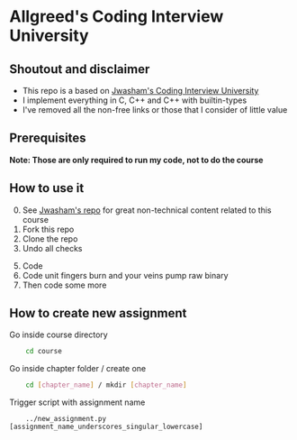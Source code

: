 # Allgreed's Coding Interview University

<!-- todo: Make TOC as prepush hook -->

<!-- Todo: Implement below -->

<!-- ### 2. Use Flashcards

To solve the problem, I made a little flashcards site where I could add flashcards of 2 types: general and code.
Each card has different formatting.

I made a mobile-first website so I could review on my phone and tablet, wherever I am.

Make your own for free:

- [Flashcards site repo](https://github.com/jwasham/computer-science-flash-cards)
- [My flash cards database (old - 1200 cards)](https://github.com/jwasham/computer-science-flash-cards/blob/master/cards-jwasham.db):
- [My flash cards database (new - 1800 cards)](https://github.com/jwasham/computer-science-flash-cards/blob/master/cards-jwasham-extreme.db):

Keep in mind I went overboard and have cards covering everything from assembly language and Python trivia to machine learning and statistics. It's way too much for what's required.

**Note on flashcards:** The first time you recognize you know the answer, don't mark it as known. You have to see the
same card and answer it several times correctly before you really know it. Repetition will put that knowledge deeper in
your brain.

An alternative to using my flashcard site is [Anki](http://ankisrs.net/), which has been recommended to me numerous times. It uses a repetition system to help you remember.
It's user-friendly, available on all platforms and has a cloud sync system. It costs $25 on iOS but is free on other platforms.

My flashcard database in Anki format: https://ankiweb.net/shared/info/25173560 (thanks [@xiewenya](https://github.com/xiewenya)) -->

<!-- 




 -->

<!-- Todo: Answer all question in arrays -->
<!-- Todo: Answer all question in lists -->
<!-- Todo: Answer all question in stacks -->
<!-- Todo: Answer all question in queues -->
<!-- Todo: Answer all question in hash tables -->

<!-- Todo: Rename course folder to sth else -->
<!-- Todo: Rename assignment to sth else -->

<!-- Todo: Unit testing C -->
<!-- Test case detection -->
<!-- Test suite per file -->
<!-- Assert like behavior, but on failure report also actual value and line -->
<!-- https://stackoverflow.com/questions/65820/unit-testing-c-code -->

## Shoutout and disclaimer

- This repo is a based on [Jwasham's Coding Interview University](https://github.com/jwasham/coding-interview-university)
- I implement everything in C, C++ and C++ with builtin-types
- I've removed all the non-free links or those that I consider of little value

## Prerequisites

**Note: Those are only required to run my code, not to do the course**

<!-- Gtest as a prerequisite to run my tests -> copy repo to /opt/gtest, test makefile, copy makefile, set gtest source to /opt/gtest, customize the makefile, viola! -->

<!-- valgrind as a prerequisite to run my tests -> add installation instructions -->

<!-- Boost as a prerequisite to run complexity tests as well as some c++ builtin solutions -->

<!-- Add chmod +x on new_stuff.py into setup -->

## How to use it
<!-- Add cool images here -->
<!-- Add shell command here -->
0. See [Jwasham's repo](https://github.com/jwasham/coding-interview-university) for great non-technical content related to this course
2. Fork this repo
3. Clone the repo
4. Undo all checks
<!-- todo: maybe a script for this? -->
5. Code 
6. Code unit fingers burn and your veins pump raw binary
7. Then code some more

<!-- Todo: Say where's what -> code / todos / extras -->

## How to create new assignment

Go inside course directory

```sh
    cd course
```

Go inside chapter folder / create one

```sh
    cd [chapter_name] / mkdir [chapter_name]
```

Trigger script with assignment name

```
    ../new_assignment.py [assignment_name_underscores_singular_lowercase]
```
